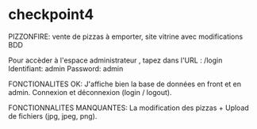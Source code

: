 # checkpoint4

PIZZONFIRE: vente de pizzas à emporter, site vitrine avec modifications BDD

Pour accèder à l'espace administrateur , tapez dans l'URL : /login
Identifiant: admin
Password: admin

FONCTIONALITES OK: J'affiche bien la base de données en front et en admin.
                   Connexion et déconnexion (login / logout). 

FONCTIONNALITES MANQUANTES: La modification des pizzas + Upload de fichiers (jpg, jpeg, png). 

